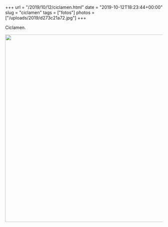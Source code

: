 +++
url = "/2019/10/12/ciclamen.html"
date = "2019-10-12T18:23:44+00:00"
slug = "ciclamen"
tags = ["fotos"]
photos = ["/uploads/2019/d273c21a72.jpg"]
+++

Ciclamen.

<img src="/uploads/2019/d273c21a72.jpg" width="600" height="600" alt="" />
